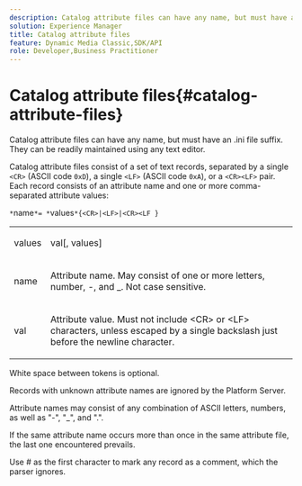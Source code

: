 ```yaml
---
description: Catalog attribute files can have any name, but must have an .ini file suffix. They can be readily maintained using any text editor.
solution: Experience Manager
title: Catalog attribute files
feature: Dynamic Media Classic,SDK/API
role: Developer,Business Practitioner
---
```


# Catalog attribute files{#catalog-attribute-files}

Catalog attribute files can have any name, but must have an .ini file suffix. They can be readily maintained using any text editor.

Catalog attribute files consist of a set of text records, separated by a single `<CR>` (ASCII code `0xD`), a single `<LF>` (ASCII code `0xA`), or a `<CR><LF>` pair. Each record consists of an attribute name and one or more comma-separated attribute values:

`*`name`*= *`values`*{<CR>|<LF>|<CR><LF }`

<table id="simpletable_0F879121670046AE9414298725961303"> 
 <tr class="strow"> 
  <td class="stentry"> <p><span class="varname"> values</span> </p> </td> 
  <td class="stentry"> <p><span class="codeph"> <span class="varname"> val</span>[,<span class="varname"> values</span>]</span> </p> </td> 
 </tr> 
 <tr class="strow"> 
  <td class="stentry"> <p><span class="varname"> name</span> </p> </td> 
  <td class="stentry"> <p>Attribute name. May consist of one or more letters, number, -, and _. Not case sensitive. </p></td> 
 </tr> 
 <tr class="strow"> 
  <td class="stentry"> <p><span class="varname"> val</span> </p></td> 
  <td class="stentry"> <p>Attribute value. Must not include <span class="codeph"> &lt;CR&gt;</span> or <span class="codeph"> &lt;LF&gt;</span> characters, unless escaped by a single backslash just before the newline character. </p></td> 
 </tr> 
</table>

White space between tokens is optional.

Records with unknown attribute names are ignored by the Platform Server.

Attribute names may consist of any combination of ASCII letters, numbers, as well as "-", "_", and ".".

If the same attribute name occurs more than once in the same attribute file, the last one encountered prevails.

Use # as the first character to mark any record as a comment, which the parser ignores. 
